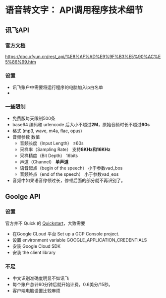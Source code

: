 # 语音转文字： API调用程序技术细节
## 讯飞API
### 官方文档
https://doc.xfyun.cn/rest_api/%E8%AF%AD%E9%9F%B3%E5%90%AC%E5%86%99.htm
### 设置
- 讯飞账户中需要将运行程序的电脑加入ip白名单
- 

### 一些限制
- 免费版每天限制500条
- base64 编码和 urlencode 后大小不超过**2M**，原始音频时长不超过**60s**
- 格式 (mp3, wave, m4a, flac, opus)
- 音频参数	数值
    - 音频长度（Input Length）	≤60s
    - 采样率（Sampling Rate）	支持**8KHz和16KHz**
    - 采样精度（Bit Depth）	16bits
    - 声道（Channel）	**单声道**
    - 语音起点（begin of the speech）	小于参数vad_bos
    - 音频终点（end of the speech）	小于参数vad_eos
- 音频中如果语音停顿过长，停顿后面的部分就不再识别了。
## Goolge API
### 设置
官方并不 Quick 的 [Quickstart](https://cloud.google.com/speech-to-text/docs/quickstart-client-libraries#client-libraries-install-python)，大致需要
- 在Google CLoud 平台 Set up a GCP Console project.
- 设置  environment variable GOOGLE_APPLICATION_CREDENTIALS
- 安装 Google Cloud SDK
- 安装 the client library
### 不足
- 中文识别准确度明显不如讯飞
- 每个账户总计60分钟后就开始计费，0.6美分/15秒。
- 客户端电脑设置比较麻烦


